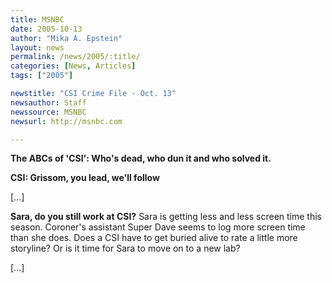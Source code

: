 ```yaml
---
title: MSNBC
date: 2005-10-13
author: "Mika A. Epstein"
layout: news
permalink: /news/2005/:title/
categories: [News, Articles]
tags: ["2005"]

newstitle: "CSI Crime File - Oct. 13"
newsauthor: Staff
newssource: MSNBC
newsurl: http://msnbc.com

---
```

**The ABCs of 'CSI': Who's dead, who dun it and who solved it.**

**CSI: Grissom, you lead, we'll follow**

[...]

**Sara, do you still work at CSI?** Sara is getting less and less screen time this season. Coroner's assistant Super Dave seems to log more screen time than she does. Does a CSI have to get buried alive to rate a little more storyline? Or is it time for Sara to move on to a new lab?

[...]
